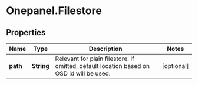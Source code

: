 # Onepanel.Filestore

## Properties
Name | Type | Description | Notes
------------ | ------------- | ------------- | -------------
**path** | **String** | Relevant for plain filestore. If omitted, default location based on OSD id will be used. | [optional] 


